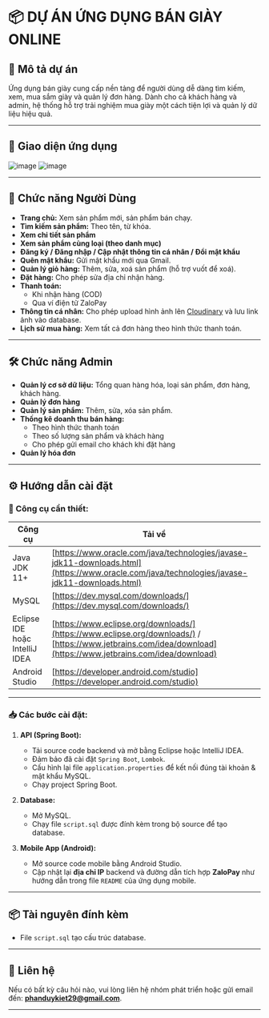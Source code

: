 # 📦 DỰ ÁN ỨNG DỤNG BÁN GIÀY ONLINE

## 🚀 Mô tả dự án

Ứng dụng bán giày cung cấp nền tảng để người dùng dễ dàng tìm kiếm, xem, mua sắm giày và quản lý đơn hàng. Dành cho cả khách hàng và admin, hệ thống hỗ trợ trải nghiệm mua giày một cách tiện lợi và quản lý dữ liệu hiệu quả.

---

## 📱 Giao diện ứng dụng

![image](https://github.com/user-attachments/assets/1a5d9322-20b5-46b8-9acf-43ca89e33e70)
![image](https://github.com/user-attachments/assets/bf2a5a7c-7883-4f24-8783-659719f80cb6)

---

## 👤 Chức năng Người Dùng

- **Trang chủ:** Xem sản phẩm mới, sản phẩm bán chạy.
- **Tìm kiếm sản phẩm:** Theo tên, từ khóa.
- **Xem chi tiết sản phẩm**
- **Xem sản phẩm cùng loại (theo danh mục)**
- **Đăng ký / Đăng nhập / Cập nhật thông tin cá nhân / Đổi mật khẩu**
- **Quên mật khẩu:** Gửi mật khẩu mới qua Gmail.
- **Quản lý giỏ hàng:** Thêm, sửa, xoá sản phẩm (hỗ trợ vuốt để xoá).
- **Đặt hàng:** Cho phép sửa địa chỉ nhận hàng.
- **Thanh toán:**
  - Khi nhận hàng (COD)
  - Qua ví điện tử ZaloPay
- **Thông tin cá nhân:** Cho phép upload hình ảnh lên [Cloudinary](https://cloudinary.com/) và lưu link ảnh vào database.
- **Lịch sử mua hàng:** Xem tất cả đơn hàng theo hình thức thanh toán.

---

## 🛠️ Chức năng Admin

- **Quản lý cơ sở dữ liệu:** Tổng quan hàng hóa, loại sản phẩm, đơn hàng, khách hàng.
- **Quản lý đơn hàng**
- **Quản lý sản phẩm:** Thêm, sửa, xóa sản phẩm.
- **Thống kê doanh thu bán hàng:**
  - Theo hình thức thanh toán
  - Theo số lượng sản phẩm và khách hàng
  - Cho phép gửi email cho khách khi đặt hàng
- **Quản lý hóa đơn**

---

## ⚙️ Hướng dẫn cài đặt

### 🔧 Công cụ cần thiết:

| Công cụ                        | Tải về                                                                                                                                                        |
|--------------------------------|---------------------------------------------------------------------------------------------------------------------------------------------------------------|
| Java JDK 11+                   | [https://www.oracle.com/java/technologies/javase-jdk11-downloads.html](https://www.oracle.com/java/technologies/javase-jdk11-downloads.html)                  |
| MySQL                          | [https://dev.mysql.com/downloads/](https://dev.mysql.com/downloads/)                                                                                          |
| Eclipse IDE hoặc IntelliJ IDEA | [https://www.eclipse.org/downloads/](https://www.eclipse.org/downloads/) / [https://www.jetbrains.com/idea/download](https://www.jetbrains.com/idea/download) |
| Android Studio                 | [https://developer.android.com/studio](https://developer.android.com/studio)                                                                                  |

---

### 📥 Các bước cài đặt:

1. **API (Spring Boot):**
   - Tải source code backend và mở bằng Eclipse hoặc IntelliJ IDEA.
   - Đảm bảo đã cài đặt `Spring Boot`, `Lombok`.
   - Cấu hình lại file `application.properties` để kết nối đúng tài khoản & mật khẩu MySQL.
   - Chạy project Spring Boot.

2. **Database:**
   - Mở MySQL.
   - Chạy file `script.sql` được đính kèm trong bộ source để tạo database.

3. **Mobile App (Android):**
   - Mở source code mobile bằng Android Studio.
   - Cập nhật lại **địa chỉ IP** backend và đường dẫn tích hợp **ZaloPay** như hướng dẫn trong file `README` của ứng dụng mobile.

---

## 📦 Tài nguyên đính kèm

- File `script.sql` tạo cấu trúc database.

---

## 📧 Liên hệ

Nếu có bất kỳ câu hỏi nào, vui lòng liên hệ nhóm phát triển hoặc gửi email đến: **phanduykiet29@gmail.com**.

---

